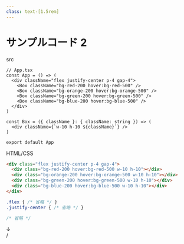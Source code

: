 ```yaml
---
class: text-[1.5rem]
---
```


# サンプルコード 2

<div class="grid grid-cols-2 gap-4">
<!-- left -->
<div v-click="1">

src

```tsx
// App.tsx
const App = () => (
  <div className="flex justify-center p-4 gap-4">
    <Box className="bg-red-200 hover:bg-red-500" />
    <Box className="bg-orange-200 hover:bg-orange-500" />
    <Box className="bg-green-200 hover:bg-green-500" />
    <Box className="bg-blue-200 hover:bg-blue-500" />
  </div>
)

const Box = ({ className }: { className: string }) => (
  <div className={`w-10 h-10 ${className}`} />
)

export default App
```
</div>
<!-- right -->
<div>

HTML/CSS
```html
<div class="flex justify-center p-4 gap-4">
  <div class="bg-red-200 hover:bg-red-500 w-10 h-10"></div>
  <div class="bg-orange-200 hover:bg-orange-500 w-10 h-10"></div>
  <div class="bg-green-200 hover:bg-green-500 w-10 h-10"></div>
  <div class="bg-blue-200 hover:bg-blue-500 w-10 h-10"></div>
</div>
```

```css
.flex { /* 省略 */ }
.justify-center { /* 省略 */ }

/* 省略 */
```

<div class="ml-6 my-2">↓</div>
<div class="outline-dashed border-black">
  <div className="flex justify-center bg-white p-4 gap-4">
    <div className="bg-red-200 hover:bg-red-500 w-10 h-10" />
    <div className="bg-orange-200 hover:bg-orange-500 w-10 h-10" />
    <div className="bg-green-200 hover:bg-green-500 w-10 h-10" />
    <div className="bg-blue-200 hover:bg-blue-500 w-10 h-10" />
  </div>
</div>
</div>
</div>

<div
  class="absolute bottom-[1rem] right-[1rem] text-[1rem]"
>
  <SlideCurrentNo /> / <SlidesTotal />
</div>